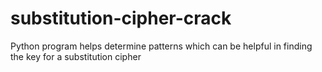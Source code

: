 # substitution-cipher-crack
Python program helps determine patterns which can be helpful in finding the key for a substitution cipher
